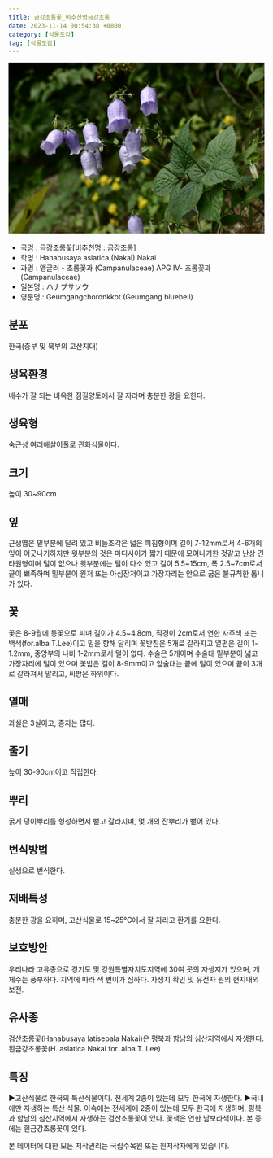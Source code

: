 ```yaml
---
title: 금강초롱꽃_비추천명금강초롱
date: 2023-11-14 00:54:38 +0800
category: [식물도감]
tag: [식물도감]
---
```




![금강초롱꽃[비추천명 : 금강초롱]](/assets/img/fileUpload/plants/basic/Campanulaceae/Hanabusaya/10861/10861_1_th2.jpg)
- 국명 : 금강초롱꽃[비추천명 : 금강초롱]
- 학명 : Hanabusaya asiatica (Nakai) Nakai
- 과명 : 앵글러 - 초롱꽃과 (Campanulaceae) APG Ⅳ- 초롱꽃과 (Campanulaceae)
- 일본명 : ハナブサソウ
- 영문명 : Geumgangchoronkkot (Geumgang bluebell)


## 분포
한국(중부 및 북부의 고산지대) 
## 생육환경
배수가 잘 되는 비옥한 점질양토에서 잘 자라며 충분한 광을 요한다.
## 생육형
숙근성 여러해살이풀로 관화식물이다.
## 크기
높이 30~90cm
## 잎
근생엽은 밑부분에 달려 있고 비늘조각은 넓은 피침형이며 길이 7-12mm로서 4-6개의 잎이 어긋나기하지만 윗부분의 것은 마디사이가 짧기 때문에 모여나기한 것같고 난상 긴 타원형이며 털이 없으나 윗부분에는 털이 다소 있고 길이 5.5~15cm, 폭 2.5~7cm로서 끝이 뾰족하며 밑부분이 원저 또는 아심장저이고 가장자리는 안으로 굽은 불규칙한 톱니가 있다.
## 꽃
꽃은 8-9월에 통꽃으로 피며 길이가 4.5~4.8cm, 직경이 2cm로서 연한 자주색 또는 백색(for.alba T.Lee)이고 밑을 향해 달리며 꽃받침은 5개로 갈라지고 열편은 길이 1-1.2mm, 중앙부의 나비 1-2mm로서 털이 없다. 수술은 5개이며 수술대 밑부분이 넓고 가장자리에 털이 있으며 꽃밥은 길이 8-9mm이고 암술대는 끝에 털이 있으며 끝이 3개로 갈라져서 말리고, 씨방은 하위이다.
## 열매
과실은 3실이고, 종자는 많다.
## 줄기
높이 30-90cm이고 직립한다.
## 뿌리
굵게 덩이뿌리를 형성하면서 뻗고 갈라지며, 몇 개의 잔뿌리가 뻗어 있다.
## 번식방법
실생으로 번식한다.
## 재배특성
충분한 광을 요하며, 고산식물로 15~25℃에서 잘 자라고 환기를 요한다.
## 보호방안
우리나라 고유종으로 경기도 및 강원특별자치도지역에 30여 곳의 자생지가 있으며, 개체수는 풍부하다. 지역에 따라 색 변이가 심하다. 자생지 확인 및 유전자 원의 현지내외 보전.
## 유사종
검산초롱꽃(Hanabusaya latisepala Nakai)은 평북과 함남의 심산지역에서 자생한다.
흰금강초롱꽃(H. asiatica Nakai for. alba T. Lee)
## 특징
▶고산식물로 한국의 특산식물이다. 전세계 2종이 있는데 모두 한국에 자생한다.
▶국내에만 자생하는 특산 식물.
 이속에는 전세계에 2종이 있는데 모두 한국에 자생하며, 평북과 함남의 심산지역에서 자생하는 검산초롱꽃이 있다. 꽃색은 연한 남보라색이다. 본 종에는 흰금강초롱꽃이 있다.






본 데이터에 대한 모든 저작권리는 국립수목원 또는 원저작자에게 있습니다.
